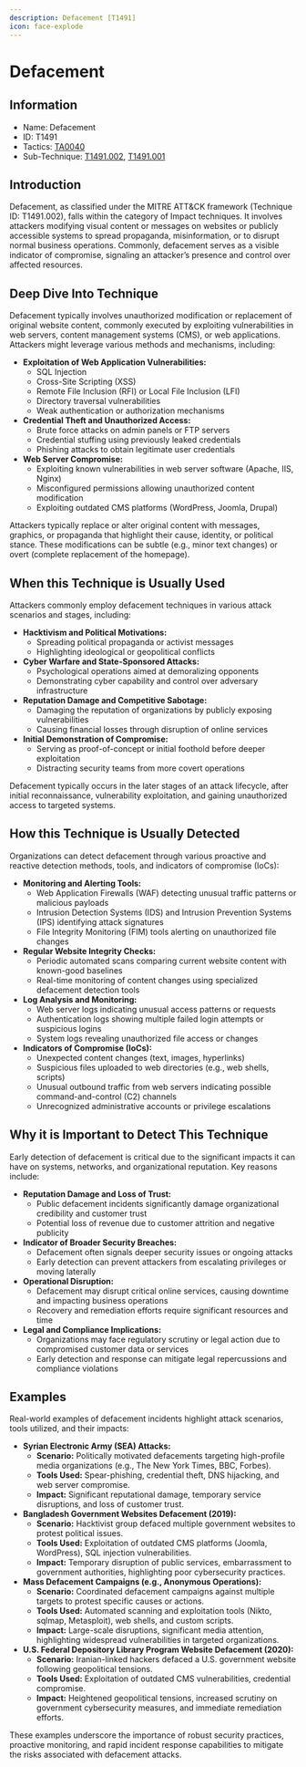 ```yaml
---
description: Defacement [T1491]
icon: face-explode
---
```


# Defacement

## Information

- Name: Defacement
- ID: T1491
- Tactics: [TA0040](../TA0040/TA0040.md)
- Sub-Technique: [T1491.002](T1491.002.md), [T1491.001](T1491.001.md)

## Introduction

Defacement, as classified under the MITRE ATT\&CK framework (Technique ID: T1491.002), falls within the category of Impact techniques. It involves attackers modifying visual content or messages on websites or publicly accessible systems to spread propaganda, misinformation, or to disrupt normal business operations. Commonly, defacement serves as a visible indicator of compromise, signaling an attacker’s presence and control over affected resources.

## Deep Dive Into Technique

Defacement typically involves unauthorized modification or replacement of original website content, commonly executed by exploiting vulnerabilities in web servers, content management systems (CMS), or web applications. Attackers might leverage various methods and mechanisms, including:

- **Exploitation of Web Application Vulnerabilities:**
  - SQL Injection
  - Cross-Site Scripting (XSS)
  - Remote File Inclusion (RFI) or Local File Inclusion (LFI)
  - Directory traversal vulnerabilities
  - Weak authentication or authorization mechanisms
- **Credential Theft and Unauthorized Access:**
  - Brute force attacks on admin panels or FTP servers
  - Credential stuffing using previously leaked credentials
  - Phishing attacks to obtain legitimate user credentials
- **Web Server Compromise:**
  - Exploiting known vulnerabilities in web server software (Apache, IIS, Nginx)
  - Misconfigured permissions allowing unauthorized content modification
  - Exploiting outdated CMS platforms (WordPress, Joomla, Drupal)

Attackers typically replace or alter original content with messages, graphics, or propaganda that highlight their cause, identity, or political stance. These modifications can be subtle (e.g., minor text changes) or overt (complete replacement of the homepage).

## When this Technique is Usually Used

Attackers commonly employ defacement techniques in various attack scenarios and stages, including:

- **Hacktivism and Political Motivations:**
  - Spreading political propaganda or activist messages
  - Highlighting ideological or geopolitical conflicts
- **Cyber Warfare and State-Sponsored Attacks:**
  - Psychological operations aimed at demoralizing opponents
  - Demonstrating cyber capability and control over adversary infrastructure
- **Reputation Damage and Competitive Sabotage:**
  - Damaging the reputation of organizations by publicly exposing vulnerabilities
  - Causing financial losses through disruption of online services
- **Initial Demonstration of Compromise:**
  - Serving as proof-of-concept or initial foothold before deeper exploitation
  - Distracting security teams from more covert operations

Defacement typically occurs in the later stages of an attack lifecycle, after initial reconnaissance, vulnerability exploitation, and gaining unauthorized access to targeted systems.

## How this Technique is Usually Detected

Organizations can detect defacement through various proactive and reactive detection methods, tools, and indicators of compromise (IoCs):

- **Monitoring and Alerting Tools:**
  - Web Application Firewalls (WAF) detecting unusual traffic patterns or malicious payloads
  - Intrusion Detection Systems (IDS) and Intrusion Prevention Systems (IPS) identifying attack signatures
  - File Integrity Monitoring (FIM) tools alerting on unauthorized file changes
- **Regular Website Integrity Checks:**
  - Periodic automated scans comparing current website content with known-good baselines
  - Real-time monitoring of content changes using specialized defacement detection tools
- **Log Analysis and Monitoring:**
  - Web server logs indicating unusual access patterns or requests
  - Authentication logs showing multiple failed login attempts or suspicious logins
  - System logs revealing unauthorized file access or changes
- **Indicators of Compromise (IoCs):**
  - Unexpected content changes (text, images, hyperlinks)
  - Suspicious files uploaded to web directories (e.g., web shells, scripts)
  - Unusual outbound traffic from web servers indicating possible command-and-control (C2) channels
  - Unrecognized administrative accounts or privilege escalations

## Why it is Important to Detect This Technique

Early detection of defacement is critical due to the significant impacts it can have on systems, networks, and organizational reputation. Key reasons include:

- **Reputation Damage and Loss of Trust:**
  - Public defacement incidents significantly damage organizational credibility and customer trust
  - Potential loss of revenue due to customer attrition and negative publicity
- **Indicator of Broader Security Breaches:**
  - Defacement often signals deeper security issues or ongoing attacks
  - Early detection can prevent attackers from escalating privileges or moving laterally
- **Operational Disruption:**
  - Defacement may disrupt critical online services, causing downtime and impacting business operations
  - Recovery and remediation efforts require significant resources and time
- **Legal and Compliance Implications:**
  - Organizations may face regulatory scrutiny or legal action due to compromised customer data or services
  - Early detection and response can mitigate legal repercussions and compliance violations

## Examples

Real-world examples of defacement incidents highlight attack scenarios, tools utilized, and their impacts:

- **Syrian Electronic Army (SEA) Attacks:**
  - **Scenario:** Politically motivated defacements targeting high-profile media organizations (e.g., The New York Times, BBC, Forbes).
  - **Tools Used:** Spear-phishing, credential theft, DNS hijacking, and web server compromise.
  - **Impact:** Significant reputational damage, temporary service disruptions, and loss of customer trust.
- **Bangladesh Government Websites Defacement (2019):**
  - **Scenario:** Hacktivist group defaced multiple government websites to protest political issues.
  - **Tools Used:** Exploitation of outdated CMS platforms (Joomla, WordPress), SQL injection vulnerabilities.
  - **Impact:** Temporary disruption of public services, embarrassment to government authorities, highlighting poor cybersecurity practices.
- **Mass Defacement Campaigns (e.g., Anonymous Operations):**
  - **Scenario:** Coordinated defacement campaigns against multiple targets to protest specific causes or actions.
  - **Tools Used:** Automated scanning and exploitation tools (Nikto, sqlmap, Metasploit), web shells, and custom scripts.
  - **Impact:** Large-scale disruptions, significant media attention, highlighting widespread vulnerabilities in targeted organizations.
- **U.S. Federal Depository Library Program Website Defacement (2020):**
  - **Scenario:** Iranian-linked hackers defaced a U.S. government website following geopolitical tensions.
  - **Tools Used:** Exploitation of outdated CMS vulnerabilities, credential compromise.
  - **Impact:** Heightened geopolitical tensions, increased scrutiny on government cybersecurity measures, and immediate remediation efforts.

These examples underscore the importance of robust security practices, proactive monitoring, and rapid incident response capabilities to mitigate the risks associated with defacement attacks.
